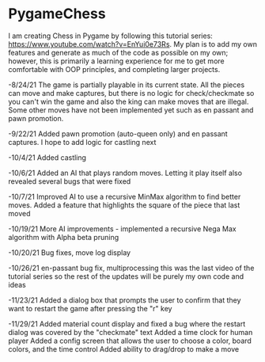# PygameChess

I am creating Chess in Pygame by following this tutorial series: https://www.youtube.com/watch?v=EnYui0e73Rs.
My plan is to add my own features and generate as much of the code as possible on my own; however, this is primarily a learning experience for me to get more comfortable with OOP principles, and completing larger projects.

-8/24/21
The  game is partially playable in its current state. All the pieces can move and make captures, but there is no logic for check/checkmate so you can't win the game and also the king can make moves that are illegal. Some other moves have not been implemented yet such as en passant and pawn promotion.

-9/22/21
Added pawn promotion (auto-queen only) and en passant captures. I hope to add logic for castling next

-10/4/21
Added castling

-10/6/21
Added an AI that plays random moves. Letting it play itself also revealed several bugs that were fixed

-10/7/21
Improved AI to use a recursive MinMax algorithm to find better moves. Added a feature that highlights the square of the piece that last moved

-10/19/21
More AI improvements - implemented a recursive Nega Max algorithm with Alpha beta pruning

-10/20/21
Bug fixes, move log display

-10/26/21
en-passant bug fix, multiprocessing
this was the last video of the tutorial series so the rest of the updates will be purely my own code and ideas

-11/23/21
Added a dialog box that prompts the user to confirm that they want to restart the game after pressing the "r" key

-11/29/21
Added material count display and fixed a bug where the restart dialog was covered by the "checkmate" text
Added a time clock for human player
Added a config screen that allows the user to choose a color, board colors, and the time control
Added ability to drag/drop to make a move
